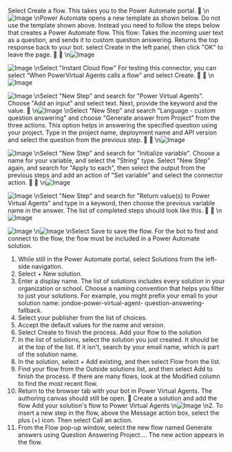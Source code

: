 Select Create a flow. This takes you to the Power Automate portal.

\n![Image](images/page1191_image1.png)
\nPower Automate opens a new template as shown below.
Do not use the template shown above.
Instead you need to follow the steps below that creates a Power Automate flow. This flow:
Takes the incoming user text as a question, and sends it to custom question answering.
Returns the top response back to your bot.
select Create in the left panel, then click "OK" to leave the page.


\n![Image](images/page1192_image1.png)

![Image](images/page1192_image2.png)
\nSelect "Instant Cloud flow"
For testing this connector, you can select “When PowerVirtual Agents calls a flow” and select
Create.


\n![Image](images/page1193_image1.png)

![Image](images/page1193_image2.png)
\nSelect "New Step" and search for "Power Virtual Agents". Choose "Add an input" and select
text. Next, provide the keyword and the value.

\n![Image](images/page1194_image1.png)
\nSelect "New Step" and search "Language - custom question answering" and choose "Generate
answer from Project" from the three actions.
This option helps in answering the specified question using your project. Type in the project
name, deployment name and API version and select the question from the previous step.


\n![Image](images/page1195_image1.png)

![Image](images/page1195_image2.png)
\nSelect "New Step" and search for "Initialize variable". Choose a name for your variable, and
select the "String" type.
Select "New Step" again, and search for "Apply to each", then select the output from the
previous steps and add an action of "Set variable" and select the connector action.


\n![Image](images/page1196_image1.png)

![Image](images/page1196_image2.png)
\nSelect "New Step" and search for "Return value(s) to Power Virtual Agents" and type in a
keyword, then choose the previous variable name in the answer.
The list of completed steps should look like this.


\n![Image](images/page1197_image1.png)

![Image](images/page1197_image2.png)
\n![Image](images/page1198_image1.png)
\nSelect Save to save the flow.
For the bot to find and connect to the flow, the flow must be included in a Power Automate
solution.
1. While still in the Power Automate portal, select Solutions from the left-side navigation.
2. Select + New solution.
3. Enter a display name. The list of solutions includes every solution in your organization or
school. Choose a naming convention that helps you filter to just your solutions. For
example, you might prefix your email to your solution name: jondoe-power-virtual-agent-
question-answering-fallback.
4. Select your publisher from the list of choices.
5. Accept the default values for the name and version.
6. Select Create to finish the process.
Add your flow to the solution
1. In the list of solutions, select the solution you just created. It should be at the top of the
list. If it isn't, search by your email name, which is part of the solution name.
2. In the solution, select + Add existing, and then select Flow from the list.
3. Find your flow from the Outside solutions list, and then select Add to finish the process. If
there are many flows, look at the Modified column to find the most recent flow.
1. Return to the browser tab with your bot in Power Virtual Agents. The authoring canvas
should still be open.

Create a solution and add the flow
Add your solution's flow to Power Virtual Agents
\n![Image](images/page1199_image1.png)
\n2. To insert a new step in the flow, above the Message action box, select the plus (+) icon.
Then select Call an action.
3. From the Flow pop-up window, select the new flow named Generate answers using
Question Answering Project.... The new action appears in the flow.